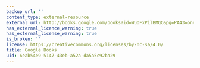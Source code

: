 ```yaml
---
backup_url: ''
content_type: external-resource
external_url: http://books.google.com/books?id=WuOFxPilBMQC&pg=PA43=onepage
has_external_licence_warning: true
has_external_license_warning: true
is_broken: ''
license: https://creativecommons.org/licenses/by-nc-sa/4.0/
title: Google Books
uid: 6eab54e9-5147-43eb-a52a-da5a5c92ba29
---
```

